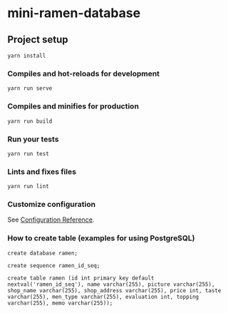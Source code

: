 # mini-ramen-database

## Project setup
```
yarn install
```

### Compiles and hot-reloads for development
```
yarn run serve
```

### Compiles and minifies for production
```
yarn run build
```

### Run your tests
```
yarn run test
```

### Lints and fixes files
```
yarn run lint
```

### Customize configuration
See [Configuration Reference](https://cli.vuejs.org/config/).


### How to create table (examples for using PostgreSQL)
```
create database ramen;

create sequence ramen_id_seq;

create table ramen (id int primary key default nextval('ramen_id_seq'), name varchar(255), picture varchar(255), shop_name varchar(255), shop_address varchar(255), price int, taste varchar(255), men_type varchar(255), evaluation int, topping varchar(255), memo varchar(255));

```